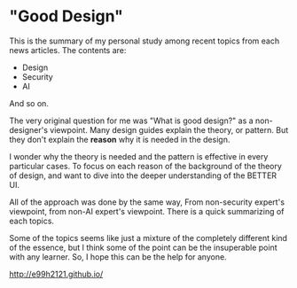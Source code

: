 "Good Design"
=======

This is the summary of my personal study among recent topics from each news articles. The contents are:

- Design
- Security
- AI

And so on. 

The very original question for me was "What is good design?" as a non-designer's viewpoint. Many design guides explain the theory, or pattern. But they don't explain the **reason** why it is needed in the design. 

I wonder why the theory is needed and the pattern is effective in every particular cases. To focus on each reason of the background of the theory of design, and want to dive into the deeper understanding of the BETTER UI.

All of the approach was done by the same way, From non-security expert's viewpoint, from non-AI expert's viewpoint. There is a quick summarizing of each topics.

Some of the topics seems like just a mixture of the completely different kind of the essence, but I think some of the point can be the insuperable point with any learner. So, I hope this can be the help for anyone.


http://e99h2121.github.io/
